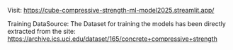 Visit: https://cube-compressive-strength-ml-model2025.streamlit.app/


Training DataSource: The Dataset for training the models has been directly extracted from the site: https://archive.ics.uci.edu/dataset/165/concrete+compressive+strength  
